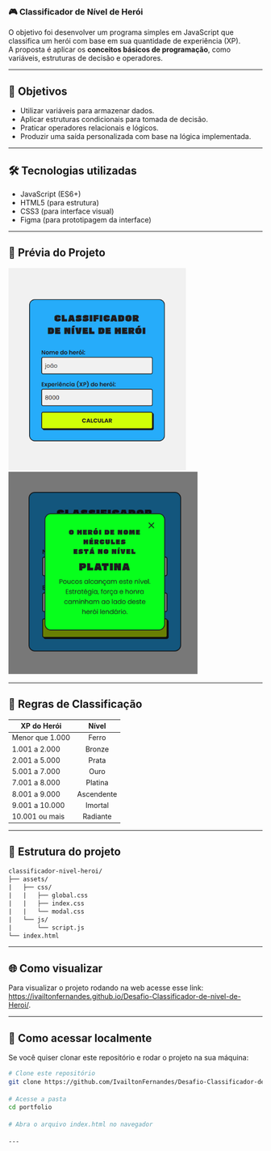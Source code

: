 ### 🎮 Classificador de Nível de Herói

 O objetivo foi desenvolver um programa simples em JavaScript que classifica um herói com base em sua quantidade de experiência (XP).  
A proposta é aplicar os **conceitos básicos de programação**, como variáveis, estruturas de decisão e operadores.

---

## 🎯 Objetivos

- Utilizar variáveis para armazenar dados.
- Aplicar estruturas condicionais para tomada de decisão.
- Praticar operadores relacionais e lógicos.
- Produzir uma saída personalizada com base na lógica implementada.

---

## 🛠 Tecnologias utilizadas

- JavaScript (ES6+)
- HTML5 (para estrutura)
-  CSS3 (para interface visual)
- Figma (para prototipagem da interface)

---

## 📸 Prévia do Projeto
<img src="./assets/previa nivel de heroi.png" alt="Prévia do projeto" width="auto" height="400"> <img src="./assets/previa nivel de heroi 2.png" alt="Prévia do projeto" width="auto" height="400">



---

## 🔢 Regras de Classificação
| XP do Herói | Nível |
| --- | :---: |
| Menor que 1.000 |	Ferro |
| 1.001 a 2.000 |	Bronze |
| 2.001 a 5.000 |	Prata |
| 5.001 a 7.000 |	Ouro |
| 7.001 a 8.000 |	Platina |
| 8.001 a 9.000 |	Ascendente |
| 9.001 a 10.000 |	Imortal |
| 10.001 ou mais |	Radiante |

---

## 📁 Estrutura do projeto

```
classificador-nivel-heroi/
├── assets/
|   ├── css/
|   |   ├── global.css
|   |   ├── index.css
|   |   └── modal.css
|   └── js/
|       └── script.js
└── index.html
```

---

## 🌐 Como visualizar

Para visualizar o projeto rodando na web acesse esse link: https://ivailtonfernandes.github.io/Desafio-Classificador-de-nivel-de-Heroi/.

---

## 📂 Como acessar localmente
Se você quiser clonar este repositório e rodar o projeto na sua máquina:

```bash
# Clone este repositório
git clone https://github.com/IvailtonFernandes/Desafio-Classificador-de-nivel-de-Heroi.git

# Acesse a pasta
cd portfolio

# Abra o arquivo index.html no navegador

---

